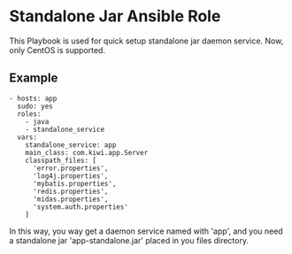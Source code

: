 # Standalone Jar Ansible Role

This Playbook is used for quick setup standalone jar daemon service. Now, only CentOS is supported.


## Example
	
		
	- hosts: app
	  sudo: yes
	  roles:
	    - java
    	- standalone_service
	  vars:
    	standalone_service: app
	    main_class: com.kiwi.app.Server
	    classpath_files: [
    	  'error.properties',
	      'log4j.properties',
    	  'mybatis.properties',
	      'redis.properties',
    	  'midas.properties',
	      'system.auth.properties'
	    ]

In this way, you way get a daemon service named with 'app', and you need a standalone jar 'app-standalone.jar' placed in you files directory.